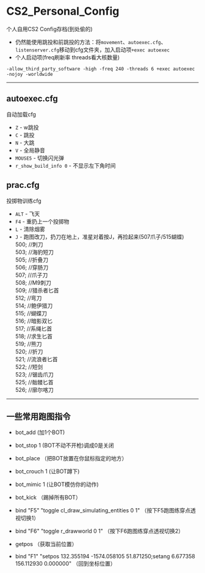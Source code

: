 # CS2_Personal_Config
个人自用CS2 Config存档(到处偷的)  
* 仍然能使用跳投和前跳投的方法：将`movement`、`autoexec.cfg`、`listenserver.cfg`移动到cfg文件夹，加入启动项`+exec autoexec`  
* 个人启动项(freq刷新率 threads看大核数量)  
```
-allow_third_party_software -high -freq 240 -threads 6 +exec autoexec -nojoy -worldwide
```
***
## **autoexec.cfg**  
自动加载cfg  
* `Z` - w跳投  
* `C` - 跳投  
* `N` - 大跳  
* `V` - 全局静音  
* `MOUSE5` - 切换闪光弹   
* `r_show_build_info 0` - 不显示左下角时间  
  
  
## **prac.cfg**  
投掷物训练cfg  
* `ALT` - 飞天  
* `F4` - 重扔上一个投掷物  
* `L` - 清除烟雾  
* `J` - 跑图改刀，扔刀在地上，准星对着按J，再捡起来(507爪子/515蝴蝶)  
    500; //刺刀  
    503; //海豹短刀  
    505; //折叠刀  
    506; //穿肠刀  
    507; //爪子刀  
    508; //M9刺刀  
    509; //猎杀者匕首  
    512; //弯刀  
    514; //鲍伊猎刀  
    515; //蝴蝶刀  
    516; //暗影双匕  
    517; //系绳匕首  
    518; //求生匕首  
    519; //熊刀  
    520; //折刀  
    521; //流浪者匕首  
    522; //短剑  
    523; //锯齿爪刀  
    525; //骷髅匕首  
    526; //廓尔喀刀  

***
## **一些常用跑图指令**  
* bot_add                           (加1个BOT)  
* bot_stop 1                       (BOT不动不开枪)调成0是关闭  
* bot_place                      （把BOT放置在你鼠标指定的地方）  
* bot_crouch 1                   (让BOT蹲下)  
* bot_mimic 1                    (让BOT模仿你的动作)  
* bot_kick                        （踢掉所有BOT）  
  
* bind "F5" "toggle cl_draw_simulating_entities 0 1"  （按下F5跑图练穿点透视切换1）  
* bind "F6" "toggle r_drawworld 0 1"                        （按下F6跑图练穿点透视切换2）  
  
* getpos             （获取当前位置）  
* bind "F1" "setpos 132.355194 -1574.058105 51.871250;setang 6.677358 156.112930 0.000000"             （回到坐标位置）  

